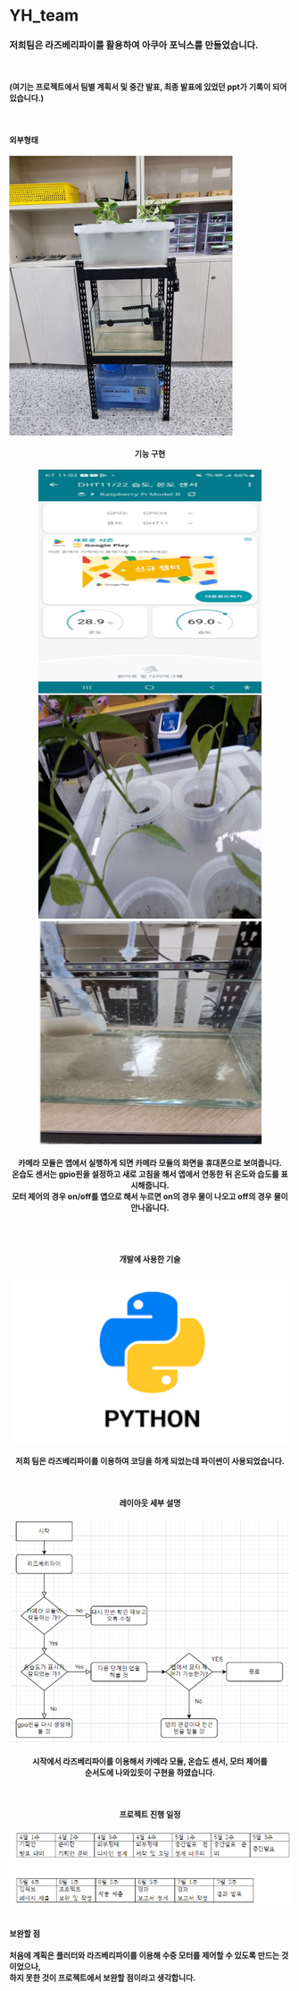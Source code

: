 # YH_team

<h3>저희팀은 라즈베리파이를 활용하여 아쿠아 포닉스를 만들었습니다.</h3><br>

<h4>(여기는 프로젝트에서 팀별 계획서 및 중간 발표, 최종 발표에 있었던 ppt가 기록이 되어있습니다.)</h4><br>

<h4>외부형태</h4>

<img src="img/외부형태.jpg" alt="" width="400" height="500"><br>


<h4 style="text-align: center;">기능 구현</h4>
    <div style="text-align: center;"><img src="img/온습도.png" alt="" width="400" height="400"> <img src="img/카메라.png" alt="" width="400" height="400"> <img             src="img/수중모터.png" alt="" width="400" height="400"></div>
    <h4 style="text-align: center;">카메라 모듈은 앱에서 실행하게 되면 카메라 모듈의 화면을 휴대폰으로 보여줍니다.<br>
    온습도 센서는 gpio핀을 설정하고 새로 고침을 해서 앱에서 연동한 뒤 온도와 습도를 표시해줍니다.<br>
    모터 제어의 경우 on/off를 앱으로 해서 누르면 on의 경우 물이 나오고 off의 경우 물이 안나옵니다.</h4><br><br>

<h4 style="text-align: center;">개발에 사용한 기술</h4>
<div style="text-align: center;"><img src="img/python.png" alt="" width="500" height="300"></div>
<h4 style="text-align: center;">저희 팀은 라즈베리파이를 이용하여 코딩을 하게 되었는데 파이썬이 사용되었습니다.</h4><br>


<h4 style="text-align: center;">레이아웃 세부 설명</h4>
<div style="text-align: center;"><img src="img/레이아웃.png" alt="" width="500" height="400"></div>
<h4 style="text-align: center;">시작에서 라즈베리파이를 이용해서 카메라 모듈, 온습도 센서, 모터 제어를<br>
순서도에 나와있듯이 구현을 하였습니다.</h4><br>

<h4 style="text-align: center;">프로젝트 진행 일정</h4>
<div style="text-align: center;"><img src="img/개발일정.png" alt=""></div><br>

<h4>보완할 점</h4>

<h4>처음에 계획은 플러터와 라즈베리파이를 이용해 수중 모터를 제어할 수 있도록 만드는 것이었으나, <br>
하지 못한 것이 프로젝트에서 보완할 점이라고 생각합니다.</h4>
